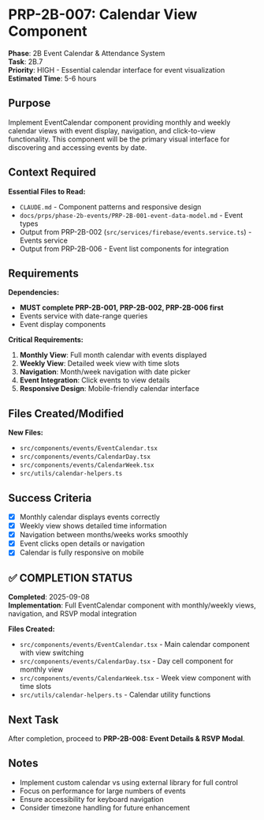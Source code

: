 # PRP-2B-007: Calendar View Component

**Phase**: 2B Event Calendar & Attendance System  
**Task**: 2B.7  
**Priority**: HIGH - Essential calendar interface for event visualization  
**Estimated Time**: 5-6 hours  

## Purpose

Implement EventCalendar component providing monthly and weekly calendar views with event display, navigation, and click-to-view functionality. This component will be the primary visual interface for discovering and accessing events by date.

## Context Required

**Essential Files to Read:**
- `CLAUDE.md` - Component patterns and responsive design
- `docs/prps/phase-2b-events/PRP-2B-001-event-data-model.md` - Event types
- Output from PRP-2B-002 (`src/services/firebase/events.service.ts`) - Events service
- Output from PRP-2B-006 - Event list components for integration

## Requirements

**Dependencies:**
- **MUST complete PRP-2B-001, PRP-2B-002, PRP-2B-006 first**
- Events service with date-range queries
- Event display components

**Critical Requirements:**
1. **Monthly View**: Full month calendar with events displayed
2. **Weekly View**: Detailed week view with time slots
3. **Navigation**: Month/week navigation with date picker
4. **Event Integration**: Click events to view details
5. **Responsive Design**: Mobile-friendly calendar interface

## Files Created/Modified

**New Files:**
- `src/components/events/EventCalendar.tsx`
- `src/components/events/CalendarDay.tsx`
- `src/components/events/CalendarWeek.tsx`
- `src/utils/calendar-helpers.ts`

## Success Criteria

- [x] Monthly calendar displays events correctly
- [x] Weekly view shows detailed time information
- [x] Navigation between months/weeks works smoothly
- [x] Event clicks open details or navigation
- [x] Calendar is fully responsive on mobile

## ✅ COMPLETION STATUS

**Completed**: 2025-09-08  
**Implementation**: Full EventCalendar component with monthly/weekly views, navigation, and RSVP modal integration

**Files Created:**
- `src/components/events/EventCalendar.tsx` - Main calendar component with view switching
- `src/components/events/CalendarDay.tsx` - Day cell component for monthly view
- `src/components/events/CalendarWeek.tsx` - Week view component with time slots  
- `src/utils/calendar-helpers.ts` - Calendar utility functions

## Next Task

After completion, proceed to **PRP-2B-008: Event Details & RSVP Modal**.

## Notes

- Implement custom calendar vs using external library for full control
- Focus on performance for large numbers of events
- Ensure accessibility for keyboard navigation
- Consider timezone handling for future enhancement